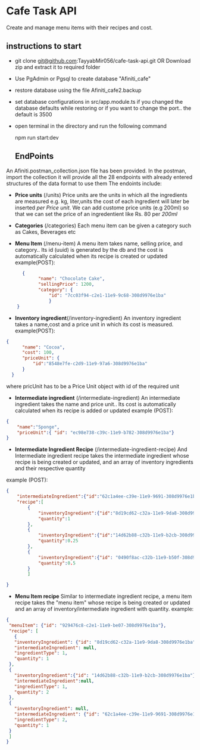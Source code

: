 # Cafe Task API

Create and manage menu items with their recipes and cost.

## instructions to start

 -  git clone git@github.com:TayyabMir056/cafe-task-api.git 
  OR Download zip and extract it to required folder 
 - Use PgAdmin or Pgsql to create database "Afiniti_cafe" 
 - restore database using the file Afiniti_cafe2.backup
 - set database configurations in src/app.module.ts if you changed the database defaults while restoring or if you want to change the port.. the default is 3500
 - open terminal in the directory and run the following command
 

    npm run start:dev
    
    ## EndPoints
An Afiniti.postman_collection.json file has been provided.
In the postman, import the collection it will provide all the 28 endpoints with already entered structures of the data format to use them 
The endoints include:

 - **Price units** (/units)
 Price units are the units in which all the ingredients are measured e.g. kg, liter,units
 the cost of each ingredient will later be inserted *per Price unit*.
 We can add custome price units (e.g 200ml) so that we can set the price of an ingredentient like Rs. 80 per *200ml*
 
 - **Categories** (/categories)
Each menu item can be given a category such as Cakes, Beverages etc

 - **Menu Item** (/menu-item)
  A menu item takes name, selling price, and category.. Its id (uuid) is generated by the db and the cost is automatically calculated when its recipe is created or updated
  example(POST):
```json
      {
            "name": "Chocolate Cake",
            "sellingPrice": 1200,
            "category": {
                "id": "7cc03f94-c2e1-11e9-9c68-308d9976e1ba"
    	        }
    }
```

 - **Inventory  ingredient**(/inventory-ingredient)
 An inventory ingredient takes a name,cost and a price unit in which its cost is measured.
 example(POST):
  ```json
  {
	    "name": "Cocoa",
        "cost": 100,
        "priceUnit": {
            "id":"8548e7fe-c2d9-11e9-97a6-308d9976e1ba"
        }
    }
 ```
  
  
  where pricUnit has to be a Price Unit object with id of the required unit
    

 - **Intermediate ingredient** (/intermediate-ingredient)
An intermediate ingredient takes the name and price unit.. Its cost is automatically calculated when its recipe is added or updated
example (POST):
```json
{
	"name":"Sponge",
	"priceUnit":{ "id": "ec98e738-c39c-11e9-b782-308d9976e1ba"}
}
```

 - **Intermediate Ingredient Recipe** (/intermediate-ingredient-recipe)
And Intermediate ingredient recipe takes the intermediate ingredient whose recipe is being created or updated, and an array of inventory ingredients and their respective quantity

example (POST):
```json
{
	"intermediateIngredient":{"id":"62c1a4ee-c39e-11e9-9691-308d9976e1ba"},
	"recipe":[
		{
			"inventoryIngredient":{"id":"8d19cd62-c32a-11e9-9da8-308d9976e1ba"}	,
			"quantity":1
		},
		{
			"inventoryIngredient":{"id":"14d62b88-c32b-11e9-b2cb-308d9976e1ba"}	,
			"quantity":0.25
		},
		{
			"inventoryIngredient":{"id": "0490f8ac-c32b-11e9-b50f-308d9976e1ba"},
			"quantity":0.5
		}		
		]

} 
```

 - **Menu Item recipe**
 Similar to intermediate ingredient recipe,  a menu item recipe takes the "menu item" whose recipe is being created or updated and an array of inventory/intermediate ingredient with quantity.
 example: 
 ```json
 {
  "menuItem": {"id": "929476c8-c2e1-11e9-be07-308d9976e1ba"},
  "recipe": [
  	{
    "inventoryIngredient": {"id": "8d19cd62-c32a-11e9-9da8-308d9976e1ba"},
    "intermediateIngredient": null,
    "ingredientType": 1,
    "quantity": 1
  },
  {
    "inventoryIngredient":{"id": "14d62b88-c32b-11e9-b2cb-308d9976e1ba"},
    "intermediateIngredient":null,
    "ingredientType": 1,
    "quantity": 2
  },
  {
    "inventoryIngredient": null,
    "intermediateIngredient": {"id": "62c1a4ee-c39e-11e9-9691-308d9976e1ba"},
    "ingredientType": 2,
    "quantity": 1
  }
  ]
}
```
